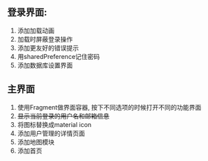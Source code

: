 ## 登录界面:

1. 添加加载动画
2. 加载时屏蔽登录操作
3. 添加更友好的错误提示
4. 用sharedPreference记住密码
5. 添加数据库设置界面

## 主界面

1. 使用Fragment做界面容器, 按下不同选项的时候打开不同的功能界面
2. ~~显示当前登录的用户名和邮箱信息~~
3. 将图标替换成material icon
4. 添加用户管理的详情页面
5. 添加地图模块
6. 添加首页

